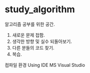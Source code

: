 # study_algorithm

알고리즘 공부를 위한 공간.

1. 새로운 문제 접함.
2. 생각한 방향 및 실수 되돌아보기. 
3. 다른 분들의 코드 찾기.
4. 복습. 

  컴파일 환경
Using IDE MS Visual Studio


